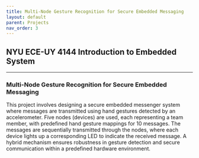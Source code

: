 ```yaml
---
title: Multi-Node Gesture Recognition for Secure Embedded Messaging
layout: default
parent: Projects
nav_order: 3
---
```


## NYU ECE-UY 4144 Introduction to Embedded System  

---
### Multi-Node Gesture Recognition for Secure Embedded Messaging  

This project involves designing a secure embedded messenger system where messages are transmitted using hand gestures detected by an accelerometer. Five nodes (devices) are used, each representing a team member, with predefined hand gesture mappings for 10 messages. The messages are sequentially transmitted through the nodes, where each device lights up a corresponding LED to indicate the received message. A hybrid mechanism ensures robustness in gesture detection and secure communication within a predefined hardware environment.  

